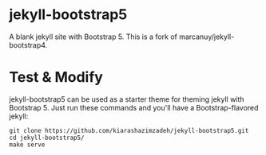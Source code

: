 # jekyll-bootstrap5
A blank jekyll site with Bootstrap 5.
This is a fork of marcanuy/jekyll-bootstrap4.

# Test & Modify
jekyll-bootstrap5 can be used as a starter theme for theming jekyll with Bootstrap 5. Just run these commands and you'll have a Bootstrap-flavored jekyll:

```
git clone https://github.com/kiarashazimzadeh/jekyll-bootstrap5.git
cd jekyll-bootstrap5/
make serve
```
